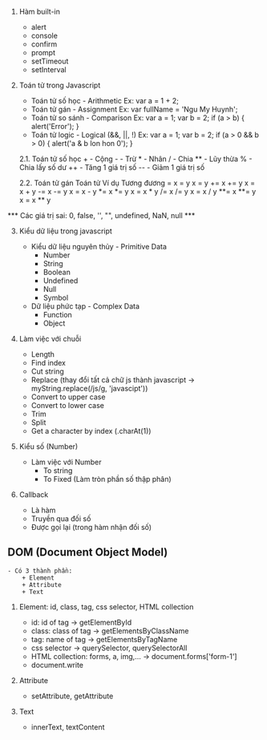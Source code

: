 1. Hàm built-in
    - alert
    - console
    - confirm
    - prompt
    - setTimeout
    - setInterval

2. Toán tử trong Javascript
    - Toán tử số học - Arithmetic
        Ex: var a = 1 + 2;
    - Toán tử gán - Assignment
        Ex: var fullName = 'Ngu My Huynh';
    - Toán tử so sánh - Comparison
        Ex: var a = 1;
            var b = 2;
            if (a > b) {
                alert('Error');
            }
    - Toán tử logic - Logical (&&, ||, !)
        Ex: var a = 1;
            var b = 2;
            if (a > 0 && b > 0) {
                alert('a & b lon hon 0');
            }

    2.1. Toán tử số học
        +     - Cộng
        -     - Trừ
        *     - Nhân
        /     - Chia
        **    - Lũy thừa
        %     - Chia lấy số dư
        ++    - Tăng 1 giá trị số
        --    - Giảm 1 giá trị số

    2.2. Toán tử gán
    Toán tử         Ví dụ               Tương đương
    =               x = y               x = y
    +=              x += y              x = x + y
    -=              x -= y              x = x - y
    *=              x *= y              x = x * y
    /=              x /= y              x = x / y
    **=             x **= y             x = x ** y

*** Các giá trị sai: 0, false, '', "", undefined, NaN, null ***

3. Kiểu dữ liệu trong javascript
    - Kiểu dữ liệu nguyên thủy - Primitive Data
        + Number
        + String
        + Boolean
        + Undefined
        + Null
        + Symbol
    - Dữ liệu phức tạp - Complex Data
        + Function
        + Object

4. Làm việc với chuỗi
    - Length
    - Find index
    - Cut string
    - Replace (thay đổi tất cả chữ js thành javascript -> myString.replace(/js/g, 'javascipt'))
    - Convert to upper case
    - Convert to lower case
    - Trim
    - Split
    - Get a character by index (.charAt(1))

5. Kiểu số (Number)
    - Làm việc với Number
        + To string
        + To Fixed (Làm tròn phần số thập phân)


6. Callback
    - Là hàm
    - Truyền qua đối số
    - Được gọi lại (trong hàm nhận đối số)


## DOM (Document Object Model)
    - Có 3 thành phần:
        + Element
        + Attribute
        + Text

1. Element: id, class, tag, css selector, HTML collection
    - id: id of tag             -> getElementById
    - class: class of tag       -> getElementsByClassName
    - tag: name of tag          -> getElementsByTagName
    - css selector              -> querySelector, querySelectorAll
    - HTML collection: forms, a, img,...      -> document.forms['form-1']
    - document.write

2. Attribute
    - setAttribute, getAttribute
3. Text
    - innerText, textContent
